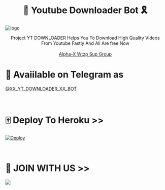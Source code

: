 <h1 align="center"><b>🎈 Youtube Downloader Bot 🎗</b></h1>

![logo](https://telegra.ph/file/fe4379cb5ebf812e3379e.jpg)
<br>
<p align="center">
    Project YT DOWNLOADER Helps You To Download High Quality Videos From Youtube Fastly And All Are free Now
    <br><br>
        <a href="https://chat.whatsapp.com/Eop2wXquhYnCUpVSbGNNWx">Alpha-X Wtzp Sup Group</a>
    <br>
</p>

# 🔐 Avaiilable on Telegram as <br>
[@XX_YT_DOWNLOADER_XX_BOT](https://t.me/XX_YT_DOWNLOADER_XX_BOT)

<br>

# 🀄 Deploy To Heroku >>

[![Deploy](https://www.herokucdn.com/deploy/button.svg)](https://heroku.com/deploy?template=https://github.com/SL-Alpha-X-Team/Youtube-Downloader-For-TG)

<br>

# 🧿 JOIN WITH US >>

<a href="https://t.me/telegrm_music9"><img src="https://img.shields.io/badge/Join-Telegram%20Channel-red.svg?logo=Telegram"></a>
